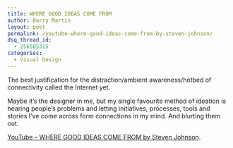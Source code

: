 ```yaml
---
title: WHERE GOOD IDEAS COME FROM
author: Barry Martin
layout: post
permalink: /youtube-where-good-ideas-come-from-by-steven-johnson/
dsq_thread_id:
  - 256505315
categories:
  - Visual Design
---
```

The best justification for the distraction/ambient awareness/hotbed of connectivity called the Internet yet.

Maybe it&#8217;s the designer in me, but my single favourite method of ideation is hearing people&#8217;s problems and letting initiatives, processes, tools and stories I&#8217;ve come across form connections in my mind. And blurting them out.

[YouTube &#8211; WHERE GOOD IDEAS COME FROM by Steven Johnson][1].

 [1]: http://www.youtube.com/watch?v=NugRZGDbPFU&feature=related